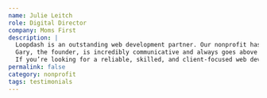 ```yaml
---
name: Julie Leitch
role: Digital Director
company: Moms First
description: | 
  Loopdash is an outstanding web development partner. Our nonprofit has been working with them regularly for the past year, and they truly feel like an extension of our internal team. They are collaborative, flexible, and an absolute pleasure to work with.<br /><br />
  Gary, the founder, is incredibly communicative and always goes above and beyond to accommodate our needs. Whether it’s troubleshooting an issue, implementing new features, or refining our site, the Loopdash team consistently delivers high-quality work with efficiency and care.<br /><br />
  If you’re looking for a reliable, skilled, and client-focused web development team, I cannot recommend Loopdash enough.
permalink: false
category: nonprofit
tags: testimonials
---
```

